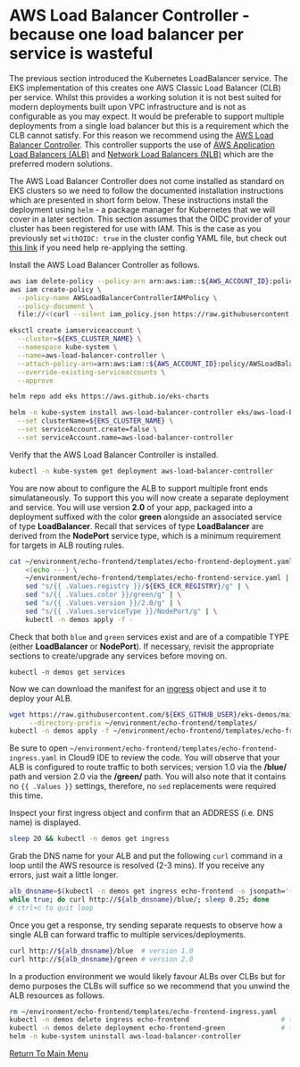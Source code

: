# AWS Load Balancer Controller - because one load balancer per service is wasteful

The previous section introduced the Kubernetes LoadBalancer service.
The EKS implementation of this creates one AWS Classic Load Balancer (CLB) per service.
Whilst this provides a working solution it is not best suited for modern deployments built upon VPC infrastructure and is not as configurable as you may expect.
It would be preferable to support multiple deployments from a single load balancer but this is a requirement which the CLB cannot satisfy.
For this reason we recommend using the [AWS Load Balancer Controller](https://docs.aws.amazon.com/eks/latest/userguide/aws-load-balancer-controller.html).
This controller supports the use of [AWS Application Load Balancers (ALB)](https://aws.amazon.com/elasticloadbalancing/application-load-balancer/) and [Network Load Balancers (NLB)](https://aws.amazon.com/elasticloadbalancing/network-load-balancer/) which are the preferred modern solutions.

The AWS Load Balancer Controller does not come installed as standard on EKS clusters so we need to follow the documented installation instructions which are presented in short form below.
These instructions install the deployment using `helm` - a package manager for Kubernetes that we will cover in a later section.
This section assumes that the OIDC provider of your cluster has been registered for use with IAM.
This is the case as you previously set `withOIDC: true` in the cluster config YAML file, but check out [this link](https://docs.aws.amazon.com/eks/latest/userguide/enable-iam-roles-for-service-accounts.html) if you need help re-applying the setting.

Install the AWS Load Balancer Controller as follows.
```bash
aws iam delete-policy --policy-arn arn:aws:iam::${AWS_ACCOUNT_ID}:policy/AWSLoadBalancerControllerIAMPolicy >/dev/null 2>&1
aws iam create-policy \
  --policy-name AWSLoadBalancerControllerIAMPolicy \
  --policy-document \
  file://<(curl --silent iam_policy.json https://raw.githubusercontent.com/kubernetes-sigs/aws-load-balancer-controller/v2.3.1/docs/install/iam_policy.json)

eksctl create iamserviceaccount \
  --cluster=${EKS_CLUSTER_NAME} \
  --namespace kube-system \
  --name=aws-load-balancer-controller \
  --attach-policy-arn=arn:aws:iam::${AWS_ACCOUNT_ID}:policy/AWSLoadBalancerControllerIAMPolicy \
  --override-existing-serviceaccounts \
  --approve

helm repo add eks https://aws.github.io/eks-charts

helm -n kube-system install aws-load-balancer-controller eks/aws-load-balancer-controller \
  --set clusterName=${EKS_CLUSTER_NAME} \
  --set serviceAccount.create=false \
  --set serviceAccount.name=aws-load-balancer-controller
```

Verify that the AWS Load Balancer Controller is installed.
```bash
kubectl -n kube-system get deployment aws-load-balancer-controller
```

You are now about to configure the ALB to support multiple front ends simulataneously.
To support this you will now create a separate deployment and service.
You will use version **2.0** of your app, packaged into a deployment suffixed with the color **green** alongside an associated service of type **LoadBalancer**.
Recall that services of type **LoadBalancer** are derived from the **NodePort** service type, which is a minimum requirement for targets in ALB routing rules.
```bash
cat ~/environment/echo-frontend/templates/echo-frontend-deployment.yaml \
    <(echo ---) \
    ~/environment/echo-frontend/templates/echo-frontend-service.yaml | \
    sed "s/{{ .Values.registry }}/${EKS_ECR_REGISTRY}/g" | \
    sed "s/{{ .Values.color }}/green/g" | \
    sed "s/{{ .Values.version }}/2.0/g" | \
    sed "s/{{ .Values.serviceType }}/NodePort/g" | \
    kubectl -n demos apply -f -
```

Check that both `blue` and `green` services exist and are of a compatible TYPE (either **LoadBalancer** or **NodePort**).
If necessary, revisit the appropriate sections to create/upgrade any services before moving on.
```
kubectl -n demos get services
```

Now we can download the manifest for an [ingress](https://kubernetes.io/docs/concepts/services-networking/ingress/) object and use it to deploy your ALB.
```bash
wget https://raw.githubusercontent.com/${EKS_GITHUB_USER}/eks-demos/main/echo-frontend/templates/echo-frontend-ingress.yaml \
     --directory-prefix ~/environment/echo-frontend/templates/
kubectl -n demos apply -f ~/environment/echo-frontend/templates/echo-frontend-ingress.yaml
```

Be sure to open `~/environment/echo-frontend/templates/echo-frontend-ingress.yaml` in Cloud9 IDE to review the code.
You will observe that your ALB is configured to route traffic to both services; version 1.0 via the **/blue/** path and version 2.0 via the **/green/** path.
You will also note that it contains no `{{ .Values }}` settings, therefore, no `sed` replacements were required this time. 

Inspect your first ingress object and confirm that an ADDRESS (i.e. DNS name) is displayed.
```bash
sleep 20 && kubectl -n demos get ingress
```

Grab the DNS name for your ALB and put the following `curl` command in a loop until the AWS resource is resolved (2-3 mins).
If you receive any errors, just wait a little longer.
```bash
alb_dnsname=$(kubectl -n demos get ingress echo-frontend -o jsonpath='{.status.loadBalancer.ingress[0].hostname}')
while true; do curl http://${alb_dnsname}/blue/; sleep 0.25; done
# ctrl+c to quit loop
```

Once you get a response, try sending separate requests to observe how a single ALB can forward traffic to multiple services/deployments.
```bash
curl http://${alb_dnsname}/blue  # version 1.0
curl http://${alb_dnsname}/green # version 2.0
```

In a production environment we would likely favour ALBs over CLBs but for demo purposes the CLBs will suffice so we recommend that you unwind the ALB resources as follows.
```bash
rm ~/environment/echo-frontend/templates/echo-frontend-ingress.yaml
kubectl -n demos delete ingress echo-frontend                       # this discards the ALB so be patient here
kubectl -n demos delete deployment echo-frontend-green              # this discards the green deployment which is not required for now
helm -n kube-system uninstall aws-load-balancer-controller
```

[Return To Main Menu](/README.md)
